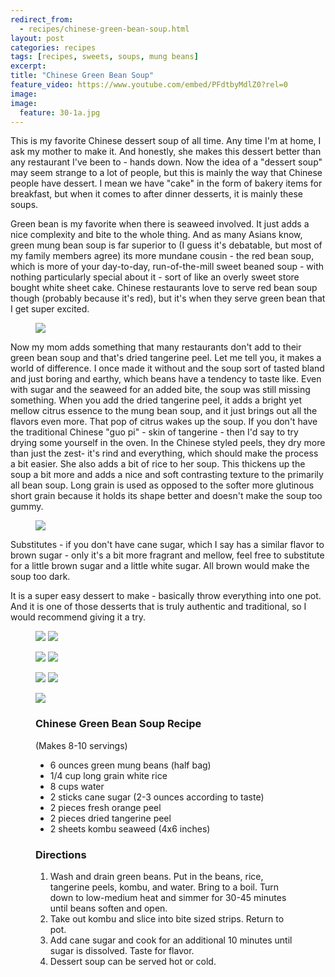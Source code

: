 ---redirect_from:   - recipes/chinese-green-bean-soup.html
layout: post
categories: recipes
tags: [recipes, sweets, soups, mung beans]
excerpt: 
title: "Chinese Green Bean Soup"
feature_video: https://www.youtube.com/embed/PFdtbyMdlZ0?rel=0
image:
image:
  feature: 30-1a.jpg
---

This is my favorite Chinese dessert soup of all time.  Any time I'm at home, I ask my mother to make it.  And honestly, she makes this dessert better than any restaurant I've been to - hands down. Now the idea of a "dessert soup" may seem strange to a lot of people, but this is mainly the way that Chinese people have dessert.  I mean we have "cake" in the form of bakery items for breakfast, but when it comes to after dinner desserts, it is mainly these soups.

Green bean is my favorite when there is seaweed involved.  It just adds a nice complexity and bite to the whole thing.  And as many Asians know, green mung bean soup is far superior to (I guess it's debatable, but most of my family members agree) its more mundane cousin - the red bean soup, which is more of your day-to-day, run-of-the-mill sweet beaned soup - with nothing particularly special about it - sort of like an overly sweet store bought white sheet cake.  Chinese restaurants love to serve red bean soup though (probably because it's red), but it's when they serve green bean that I get super excited.

<figure> <img src='/images/30-2.jpg'> </figure>

Now my mom adds something that many restaurants don't add to their green bean soup and that's dried tangerine peel.  Let me tell you, it makes a world of difference.  I once made it without and the soup sort of tasted bland and just boring and earthy, which beans have a tendency to taste like. Even with sugar and the seaweed for an added bite, the soup was still missing something.  When you add the dried tangerine peel, it adds a bright yet mellow citrus essence to the mung bean soup, and it just brings out all the flavors even more.  That pop of citrus wakes up the soup.  If you don't have the traditional Chinese "guo pi" - skin of tangerine - then I'd say to try drying some yourself in the oven.  In the Chinese styled peels, they dry more than just the zest- it's rind and everything, which should make the process a bit easier.  She also adds a bit of rice to her soup.  This thickens up the soup a bit more and adds a nice and soft contrasting texture to the primarily all bean soup.  Long grain is used as opposed to the softer more glutinous short grain because it holds its shape better and doesn't make the soup too gummy.

<figure> <img src='/images/30-6.jpg'> </figure>

Substitutes - if you  don't have cane sugar, which I say has a similar flavor to brown sugar - only it's a bit more fragrant and mellow, feel free to substitute for a little brown sugar and a little white sugar. All brown would make the soup too dark.

It is a super easy dessert to make - basically throw everything into one pot.  And it is one of those desserts that is truly authentic and traditional, so I would recommend giving it a try.

<figure class="half">
<img src="/images/30-3.jpg">
<img src="/images/30-4.jpg">
</figure>

<figure class="half">
<img src="/images/30-5.jpg">
<img src="/images/30-9.jpg">
</figure>

<figure class="half">
<img src="/images/30-7.jpg">
<img src="/images/30-8.jpg">
</figure>

<figure> <img src='/images/30-1b.jpg'> </figure>




<figure class="ingredients" markdown="1">

### Chinese Green Bean Soup Recipe
(Makes 8-10 servings)

- 6 ounces green mung beans (half bag)
- 1/4 cup long grain white rice
- 8 cups water
- 2 sticks cane sugar (2-3 ounces according to taste)
- 2 pieces fresh orange peel
- 2 pieces dried tangerine peel
- 2 sheets kombu seaweed (4x6 inches)
</figure>
<figure class="directions" markdown="1">

### Directions
1.	Wash and drain green beans.  Put in  the beans, rice, tangerine peels, kombu, and water.  Bring to a boil.  Turn down to low-medium heat and simmer for 30-45 minutes until beans soften and open.
2.	Take out kombu and slice into bite sized strips.  Return to pot.
3.	Add cane sugar and cook for an additional 10 minutes until sugar is dissolved.  Taste for flavor.
4.	Dessert soup can be served hot or cold.

</figure>
